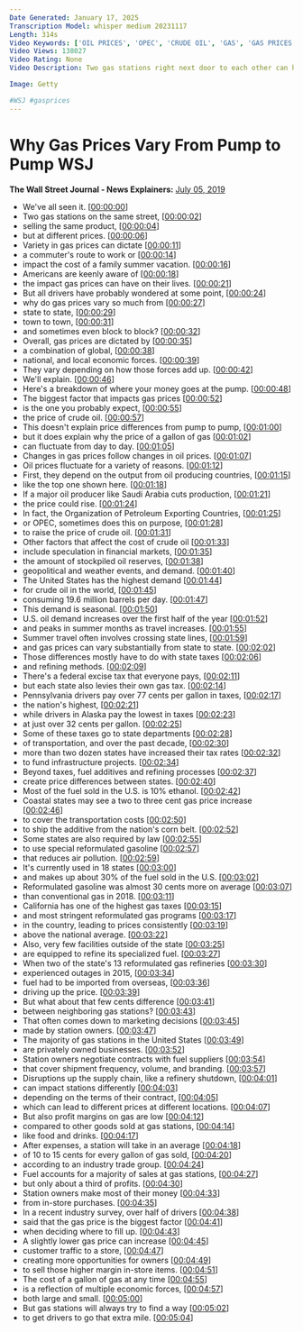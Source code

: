 ```yaml
---
Date Generated: January 17, 2025
Transcription Model: whisper medium 20231117
Length: 314s
Video Keywords: ['OIL PRICES', 'OPEC', 'CRUDE OIL', 'GAS', 'GAS PRICES', 'FEDERAL EXCISE TAX', 'TAX RATES', 'FUEL', 'ETHANOL', 'oil price', 'oil prices', 'oil market', 'gas market', 'gas pump', 'gas price', 'wsj', 'the wall street journal', 'oil', 'oil news', 'crude oil', 'crude oil price', 'oil futures', 'oil price news', 'oil supply', 'crude oil trading', 'middle east oil', 'texas oil', 'finance news', 'oilfield', 'gas prices 2019', 'pain at the pump', 'oil price 2019', 'gas tax', 'gas taxes', 'opec meeting', 'opec gas', 'gasoline', 'oil refinery']
Video Views: 138027
Video Rating: None
Video Description: Two gas stations right next door to each other can have different prices for a gallon of gas. WSJ breaks down the different global, national and local factors that affect the price you pay at the pump. 

Image: Getty

#WSJ #gasprices
---
```


# Why Gas Prices Vary From Pump to Pump  WSJ
**The Wall Street Journal - News Explainers:** [July 05, 2019](https://www.youtube.com/watch?v=Msn_UU72CR0)
*  We've all seen it. [[00:00:00](https://www.youtube.com/watch?v=Msn_UU72CR0&t=0.0s)]
*  Two gas stations on the same street, [[00:00:02](https://www.youtube.com/watch?v=Msn_UU72CR0&t=2.12s)]
*  selling the same product, [[00:00:04](https://www.youtube.com/watch?v=Msn_UU72CR0&t=4.92s)]
*  but at different prices. [[00:00:06](https://www.youtube.com/watch?v=Msn_UU72CR0&t=6.5600000000000005s)]
*  Variety in gas prices can dictate [[00:00:11](https://www.youtube.com/watch?v=Msn_UU72CR0&t=11.36s)]
*  a commuter's route to work or [[00:00:14](https://www.youtube.com/watch?v=Msn_UU72CR0&t=14.36s)]
*  impact the cost of a family summer vacation. [[00:00:16](https://www.youtube.com/watch?v=Msn_UU72CR0&t=16.0s)]
*  Americans are keenly aware of [[00:00:18](https://www.youtube.com/watch?v=Msn_UU72CR0&t=18.72s)]
*  the impact gas prices can have on their lives. [[00:00:21](https://www.youtube.com/watch?v=Msn_UU72CR0&t=21.12s)]
*  But all drivers have probably wondered at some point, [[00:00:24](https://www.youtube.com/watch?v=Msn_UU72CR0&t=24.48s)]
*  why do gas prices vary so much from [[00:00:27](https://www.youtube.com/watch?v=Msn_UU72CR0&t=27.64s)]
*  state to state, [[00:00:29](https://www.youtube.com/watch?v=Msn_UU72CR0&t=29.72s)]
*  town to town, [[00:00:31](https://www.youtube.com/watch?v=Msn_UU72CR0&t=31.08s)]
*  and sometimes even block to block? [[00:00:32](https://www.youtube.com/watch?v=Msn_UU72CR0&t=32.28s)]
*  Overall, gas prices are dictated by [[00:00:35](https://www.youtube.com/watch?v=Msn_UU72CR0&t=35.879999999999995s)]
*  a combination of global, [[00:00:38](https://www.youtube.com/watch?v=Msn_UU72CR0&t=38.12s)]
*  national, and local economic forces. [[00:00:39](https://www.youtube.com/watch?v=Msn_UU72CR0&t=39.48s)]
*  They vary depending on how those forces add up. [[00:00:42](https://www.youtube.com/watch?v=Msn_UU72CR0&t=42.32s)]
*  We'll explain. [[00:00:46](https://www.youtube.com/watch?v=Msn_UU72CR0&t=46.32s)]
*  Here's a breakdown of where your money goes at the pump. [[00:00:48](https://www.youtube.com/watch?v=Msn_UU72CR0&t=48.76s)]
*  The biggest factor that impacts gas prices [[00:00:52](https://www.youtube.com/watch?v=Msn_UU72CR0&t=52.72s)]
*  is the one you probably expect, [[00:00:55](https://www.youtube.com/watch?v=Msn_UU72CR0&t=55.08s)]
*  the price of crude oil. [[00:00:57](https://www.youtube.com/watch?v=Msn_UU72CR0&t=57.48s)]
*  This doesn't explain price differences from pump to pump, [[00:01:00](https://www.youtube.com/watch?v=Msn_UU72CR0&t=60.31999999999999s)]
*  but it does explain why the price of a gallon of gas [[00:01:02](https://www.youtube.com/watch?v=Msn_UU72CR0&t=62.8s)]
*  can fluctuate from day to day. [[00:01:05](https://www.youtube.com/watch?v=Msn_UU72CR0&t=65.32s)]
*  Changes in gas prices follow changes in oil prices. [[00:01:07](https://www.youtube.com/watch?v=Msn_UU72CR0&t=67.36s)]
*  Oil prices fluctuate for a variety of reasons. [[00:01:12](https://www.youtube.com/watch?v=Msn_UU72CR0&t=72.32s)]
*  First, they depend on the output from oil producing countries, [[00:01:15](https://www.youtube.com/watch?v=Msn_UU72CR0&t=75.4s)]
*  like the top one shown here. [[00:01:18](https://www.youtube.com/watch?v=Msn_UU72CR0&t=78.52s)]
*  If a major oil producer like Saudi Arabia cuts production, [[00:01:21](https://www.youtube.com/watch?v=Msn_UU72CR0&t=81.0s)]
*  the price could rise. [[00:01:24](https://www.youtube.com/watch?v=Msn_UU72CR0&t=84.16s)]
*  In fact, the Organization of Petroleum Exporting Countries, [[00:01:25](https://www.youtube.com/watch?v=Msn_UU72CR0&t=85.72000000000001s)]
*  or OPEC, sometimes does this on purpose, [[00:01:28](https://www.youtube.com/watch?v=Msn_UU72CR0&t=88.60000000000001s)]
*  to raise the price of crude oil. [[00:01:31](https://www.youtube.com/watch?v=Msn_UU72CR0&t=91.04s)]
*  Other factors that affect the cost of crude oil [[00:01:33](https://www.youtube.com/watch?v=Msn_UU72CR0&t=93.60000000000001s)]
*  include speculation in financial markets, [[00:01:35](https://www.youtube.com/watch?v=Msn_UU72CR0&t=95.72000000000001s)]
*  the amount of stockpiled oil reserves, [[00:01:38](https://www.youtube.com/watch?v=Msn_UU72CR0&t=98.28s)]
*  geopolitical and weather events, and demand. [[00:01:40](https://www.youtube.com/watch?v=Msn_UU72CR0&t=100.56s)]
*  The United States has the highest demand [[00:01:44](https://www.youtube.com/watch?v=Msn_UU72CR0&t=104.0s)]
*  for crude oil in the world, [[00:01:45](https://www.youtube.com/watch?v=Msn_UU72CR0&t=105.68s)]
*  consuming 19.6 million barrels per day. [[00:01:47](https://www.youtube.com/watch?v=Msn_UU72CR0&t=107.4s)]
*  This demand is seasonal. [[00:01:50](https://www.youtube.com/watch?v=Msn_UU72CR0&t=110.72s)]
*  U.S. oil demand increases over the first half of the year [[00:01:52](https://www.youtube.com/watch?v=Msn_UU72CR0&t=112.80000000000001s)]
*  and peaks in summer months as travel increases. [[00:01:55](https://www.youtube.com/watch?v=Msn_UU72CR0&t=115.96000000000001s)]
*  Summer travel often involves crossing state lines, [[00:01:59](https://www.youtube.com/watch?v=Msn_UU72CR0&t=119.96000000000001s)]
*  and gas prices can vary substantially from state to state. [[00:02:02](https://www.youtube.com/watch?v=Msn_UU72CR0&t=122.84s)]
*  Those differences mostly have to do with state taxes [[00:02:06](https://www.youtube.com/watch?v=Msn_UU72CR0&t=126.64s)]
*  and refining methods. [[00:02:09](https://www.youtube.com/watch?v=Msn_UU72CR0&t=129.08s)]
*  There's a federal excise tax that everyone pays, [[00:02:11](https://www.youtube.com/watch?v=Msn_UU72CR0&t=131.88s)]
*  but each state also levies their own gas tax. [[00:02:14](https://www.youtube.com/watch?v=Msn_UU72CR0&t=134.6s)]
*  Pennsylvania drivers pay over 77 cents per gallon in taxes, [[00:02:17](https://www.youtube.com/watch?v=Msn_UU72CR0&t=137.84s)]
*  the nation's highest, [[00:02:21](https://www.youtube.com/watch?v=Msn_UU72CR0&t=141.84s)]
*  while drivers in Alaska pay the lowest in taxes [[00:02:23](https://www.youtube.com/watch?v=Msn_UU72CR0&t=143.04s)]
*  at just over 32 cents per gallon. [[00:02:25](https://www.youtube.com/watch?v=Msn_UU72CR0&t=145.56s)]
*  Some of these taxes go to state departments [[00:02:28](https://www.youtube.com/watch?v=Msn_UU72CR0&t=148.4s)]
*  of transportation, and over the past decade, [[00:02:30](https://www.youtube.com/watch?v=Msn_UU72CR0&t=150.32s)]
*  more than two dozen states have increased their tax rates [[00:02:32](https://www.youtube.com/watch?v=Msn_UU72CR0&t=152.4s)]
*  to fund infrastructure projects. [[00:02:34](https://www.youtube.com/watch?v=Msn_UU72CR0&t=154.92000000000002s)]
*  Beyond taxes, fuel additives and refining processes [[00:02:37](https://www.youtube.com/watch?v=Msn_UU72CR0&t=157.72s)]
*  create price differences between states. [[00:02:40](https://www.youtube.com/watch?v=Msn_UU72CR0&t=160.36s)]
*  Most of the fuel sold in the U.S. is 10% ethanol. [[00:02:42](https://www.youtube.com/watch?v=Msn_UU72CR0&t=162.72s)]
*  Coastal states may see a two to three cent gas price increase [[00:02:46](https://www.youtube.com/watch?v=Msn_UU72CR0&t=166.64000000000001s)]
*  to cover the transportation costs [[00:02:50](https://www.youtube.com/watch?v=Msn_UU72CR0&t=170.16s)]
*  to ship the additive from the nation's corn belt. [[00:02:52](https://www.youtube.com/watch?v=Msn_UU72CR0&t=172.07999999999998s)]
*  Some states are also required by law [[00:02:55](https://www.youtube.com/watch?v=Msn_UU72CR0&t=175.24s)]
*  to use special reformulated gasoline [[00:02:57](https://www.youtube.com/watch?v=Msn_UU72CR0&t=177.0s)]
*  that reduces air pollution. [[00:02:59](https://www.youtube.com/watch?v=Msn_UU72CR0&t=179.2s)]
*  It's currently used in 18 states [[00:03:00](https://www.youtube.com/watch?v=Msn_UU72CR0&t=180.88s)]
*  and makes up about 30% of the fuel sold in the U.S. [[00:03:02](https://www.youtube.com/watch?v=Msn_UU72CR0&t=182.72s)]
*  Reformulated gasoline was almost 30 cents more on average [[00:03:07](https://www.youtube.com/watch?v=Msn_UU72CR0&t=187.88s)]
*  than conventional gas in 2018. [[00:03:11](https://www.youtube.com/watch?v=Msn_UU72CR0&t=191.51999999999998s)]
*  California has one of the highest gas taxes [[00:03:15](https://www.youtube.com/watch?v=Msn_UU72CR0&t=195.16s)]
*  and most stringent reformulated gas programs [[00:03:17](https://www.youtube.com/watch?v=Msn_UU72CR0&t=197.44s)]
*  in the country, leading to prices consistently [[00:03:19](https://www.youtube.com/watch?v=Msn_UU72CR0&t=199.8s)]
*  above the national average. [[00:03:22](https://www.youtube.com/watch?v=Msn_UU72CR0&t=202.32000000000002s)]
*  Also, very few facilities outside of the state [[00:03:25](https://www.youtube.com/watch?v=Msn_UU72CR0&t=205.56s)]
*  are equipped to refine its specialized fuel. [[00:03:27](https://www.youtube.com/watch?v=Msn_UU72CR0&t=207.92000000000002s)]
*  When two of the state's 13 reformulated gas refineries [[00:03:30](https://www.youtube.com/watch?v=Msn_UU72CR0&t=210.92000000000002s)]
*  experienced outages in 2015, [[00:03:34](https://www.youtube.com/watch?v=Msn_UU72CR0&t=214.04000000000002s)]
*  fuel had to be imported from overseas, [[00:03:36](https://www.youtube.com/watch?v=Msn_UU72CR0&t=216.68s)]
*  driving up the price. [[00:03:39](https://www.youtube.com/watch?v=Msn_UU72CR0&t=219.08s)]
*  But what about that few cents difference [[00:03:41](https://www.youtube.com/watch?v=Msn_UU72CR0&t=221.28s)]
*  between neighboring gas stations? [[00:03:43](https://www.youtube.com/watch?v=Msn_UU72CR0&t=223.16000000000003s)]
*  That often comes down to marketing decisions [[00:03:45](https://www.youtube.com/watch?v=Msn_UU72CR0&t=225.44s)]
*  made by station owners. [[00:03:47](https://www.youtube.com/watch?v=Msn_UU72CR0&t=227.48000000000002s)]
*  The majority of gas stations in the United States [[00:03:49](https://www.youtube.com/watch?v=Msn_UU72CR0&t=229.8s)]
*  are privately owned businesses. [[00:03:52](https://www.youtube.com/watch?v=Msn_UU72CR0&t=232.16000000000003s)]
*  Station owners negotiate contracts with fuel suppliers [[00:03:54](https://www.youtube.com/watch?v=Msn_UU72CR0&t=234.32000000000002s)]
*  that cover shipment frequency, volume, and branding. [[00:03:57](https://www.youtube.com/watch?v=Msn_UU72CR0&t=237.08s)]
*  Disruptions up the supply chain, like a refinery shutdown, [[00:04:01](https://www.youtube.com/watch?v=Msn_UU72CR0&t=241.04000000000002s)]
*  can impact stations differently [[00:04:03](https://www.youtube.com/watch?v=Msn_UU72CR0&t=243.92000000000002s)]
*  depending on the terms of their contract, [[00:04:05](https://www.youtube.com/watch?v=Msn_UU72CR0&t=245.52s)]
*  which can lead to different prices at different locations. [[00:04:07](https://www.youtube.com/watch?v=Msn_UU72CR0&t=247.96s)]
*  But also profit margins on gas are low [[00:04:12](https://www.youtube.com/watch?v=Msn_UU72CR0&t=252.08s)]
*  compared to other goods sold at gas stations, [[00:04:14](https://www.youtube.com/watch?v=Msn_UU72CR0&t=254.56s)]
*  like food and drinks. [[00:04:17](https://www.youtube.com/watch?v=Msn_UU72CR0&t=257.0s)]
*  After expenses, a station will take in an average [[00:04:18](https://www.youtube.com/watch?v=Msn_UU72CR0&t=258.44s)]
*  of 10 to 15 cents for every gallon of gas sold, [[00:04:20](https://www.youtube.com/watch?v=Msn_UU72CR0&t=260.88s)]
*  according to an industry trade group. [[00:04:24](https://www.youtube.com/watch?v=Msn_UU72CR0&t=264.92s)]
*  Fuel accounts for a majority of sales at gas stations, [[00:04:27](https://www.youtube.com/watch?v=Msn_UU72CR0&t=267.48s)]
*  but only about a third of profits. [[00:04:30](https://www.youtube.com/watch?v=Msn_UU72CR0&t=270.76s)]
*  Station owners make most of their money [[00:04:33](https://www.youtube.com/watch?v=Msn_UU72CR0&t=273.36s)]
*  from in-store purchases. [[00:04:35](https://www.youtube.com/watch?v=Msn_UU72CR0&t=275.15999999999997s)]
*  In a recent industry survey, over half of drivers [[00:04:38](https://www.youtube.com/watch?v=Msn_UU72CR0&t=278.04s)]
*  said that the gas price is the biggest factor [[00:04:41](https://www.youtube.com/watch?v=Msn_UU72CR0&t=281.0s)]
*  when deciding where to fill up. [[00:04:43](https://www.youtube.com/watch?v=Msn_UU72CR0&t=283.24s)]
*  A slightly lower gas price can increase [[00:04:45](https://www.youtube.com/watch?v=Msn_UU72CR0&t=285.44s)]
*  customer traffic to a store, [[00:04:47](https://www.youtube.com/watch?v=Msn_UU72CR0&t=287.44s)]
*  creating more opportunities for owners [[00:04:49](https://www.youtube.com/watch?v=Msn_UU72CR0&t=289.48s)]
*  to sell those higher margin in-store items. [[00:04:51](https://www.youtube.com/watch?v=Msn_UU72CR0&t=291.12s)]
*  The cost of a gallon of gas at any time [[00:04:55](https://www.youtube.com/watch?v=Msn_UU72CR0&t=295.44s)]
*  is a reflection of multiple economic forces, [[00:04:57](https://www.youtube.com/watch?v=Msn_UU72CR0&t=297.64s)]
*  both large and small. [[00:05:00](https://www.youtube.com/watch?v=Msn_UU72CR0&t=300.28s)]
*  But gas stations will always try to find a way [[00:05:02](https://www.youtube.com/watch?v=Msn_UU72CR0&t=302.24s)]
*  to get drivers to go that extra mile. [[00:05:04](https://www.youtube.com/watch?v=Msn_UU72CR0&t=304.68s)]
